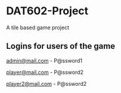 # DAT602-Project
A tile based game project

## Logins for users of the game
admin@mail.com - P@ssword1

player@mail.com - P@ssword2

player2@mail.com - P@ssword2
